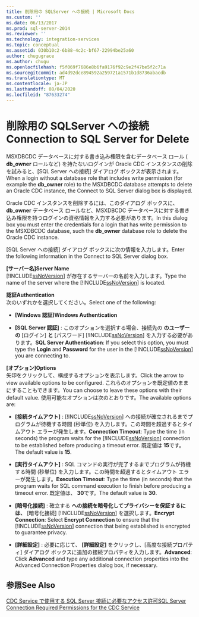 ```yaml
---
title: 削除用の SQLServer への接続 | Microsoft Docs
ms.custom: ''
ms.date: 06/13/2017
ms.prod: sql-server-2014
ms.reviewer: ''
ms.technology: integration-services
ms.topic: conceptual
ms.assetid: 030b10c2-6b88-4c2c-bf67-22994be25a60
author: chugugrace
ms.author: chugu
ms.openlocfilehash: f5f069f7686e8b6fa9176f92c9e2f47be5f2c71a
ms.sourcegitcommit: ad4d92dce894592a259721a1571b1d8736abacdb
ms.translationtype: MT
ms.contentlocale: ja-JP
ms.lasthandoff: 08/04/2020
ms.locfileid: "87633274"
---
```

# <a name="connection-to-sql-server-for-delete"></a><span data-ttu-id="312be-102">削除用の SQLServer への接続</span><span class="sxs-lookup"><span data-stu-id="312be-102">Connection to SQL Server for Delete</span></span>
  <span data-ttu-id="312be-103">MSXDBCDC データベースに対する書き込み権限を含むデータベース ロール ( **db_owner** ロールなど) を持たないログインが Oracle CDC インスタンスの削除を試みると、[SQL Server への接続] ダイアログ ボックスが表示されます。</span><span class="sxs-lookup"><span data-stu-id="312be-103">When a login without a database role that includes write permission (for example the **db_owner** role) to the MSXDBCDC database attempts to delete an Oracle CDC instance, the Connect to SQL Server dialog box is displayed.</span></span>  
  
 <span data-ttu-id="312be-104">Oracle CDC インスタンスを削除するには、このダイアログ ボックスに、 **db_owner** データベース ロールなど、MSXDBCDC データベースに対する書き込み権限を持つログインの資格情報を入力する必要があります。</span><span class="sxs-lookup"><span data-stu-id="312be-104">In this dialog box you must enter the credentials for a login that has write permission to the MSXDBCDC database, such the **db_owner** database role to delete the Oracle CDC instance.</span></span>  
  
 <span data-ttu-id="312be-105">[SQL Server への接続] ダイアログ ボックスに次の情報を入力します。</span><span class="sxs-lookup"><span data-stu-id="312be-105">Enter the following information in the Connect to SQL Server dialog box.</span></span>  
  
 <span data-ttu-id="312be-106">**[サーバー名]**</span><span class="sxs-lookup"><span data-stu-id="312be-106">**Server Name**</span></span>  
 <span data-ttu-id="312be-107">[!INCLUDE[ssNoVersion](../../includes/ssnoversion-md.md)] が存在するサーバーの名前を入力します。</span><span class="sxs-lookup"><span data-stu-id="312be-107">Type the name of the server where the [!INCLUDE[ssNoVersion](../../includes/ssnoversion-md.md)] is located.</span></span>  
  
 <span data-ttu-id="312be-108">**認証**</span><span class="sxs-lookup"><span data-stu-id="312be-108">**Authentication**</span></span>  
 <span data-ttu-id="312be-109">次のいずれかを選択してください。</span><span class="sxs-lookup"><span data-stu-id="312be-109">Select one of the following:</span></span>  
  
-   <span data-ttu-id="312be-110">**[Windows 認証]**</span><span class="sxs-lookup"><span data-stu-id="312be-110">**Windows Authentication**</span></span>  
  
-   <span data-ttu-id="312be-111">**[SQL Server 認証]** : このオプションを選択する場合、接続先の **のユーザーの** [ログイン] **と** [パスワード] [!INCLUDE[ssNoVersion](../../includes/ssnoversion-md.md)] を入力する必要があります。</span><span class="sxs-lookup"><span data-stu-id="312be-111">**SQL Server Authentication**: If you select this option, you must type the **Login** and **Password** for the user in the [!INCLUDE[ssNoVersion](../../includes/ssnoversion-md.md)] you are connecting to.</span></span>  
  
 <span data-ttu-id="312be-112">**[オプション]**</span><span class="sxs-lookup"><span data-stu-id="312be-112">**Options**</span></span>  
 <span data-ttu-id="312be-113">矢印をクリックして、構成するオプションを表示します。</span><span class="sxs-lookup"><span data-stu-id="312be-113">Click the arrow to view available options to be configured.</span></span> <span data-ttu-id="312be-114">これらのオプションを既定値のままにすることもできます。</span><span class="sxs-lookup"><span data-stu-id="312be-114">You can choose to leave these options with their default value.</span></span> <span data-ttu-id="312be-115">使用可能なオプションは次のとおりです。</span><span class="sxs-lookup"><span data-stu-id="312be-115">The available options are:</span></span>  
  
-   <span data-ttu-id="312be-116">**[接続タイムアウト]** : [!INCLUDE[ssNoVersion](../../includes/ssnoversion-md.md)] への接続が確立されるまでプログラムが待機する時間 (秒単位) を入力します。この時間を超過するとタイムアウト エラーが発生します。</span><span class="sxs-lookup"><span data-stu-id="312be-116">**Connection Timeout**: Type the time (in seconds) the program waits for the [!INCLUDE[ssNoVersion](../../includes/ssnoversion-md.md)] connection to be established before producing a timeout error.</span></span> <span data-ttu-id="312be-117">既定値は **15**です。</span><span class="sxs-lookup"><span data-stu-id="312be-117">The default value is **15**.</span></span>  
  
-   <span data-ttu-id="312be-118">**[実行タイムアウト]** : SQL コマンドの実行が完了するまでプログラムが待機する時間 (秒単位) を入力します。この時間を超過するとタイムアウト エラーが発生します。</span><span class="sxs-lookup"><span data-stu-id="312be-118">**Execution Timeout**: Type the time (in seconds) that the program waits for SQL command execution to finish before producing a timeout error.</span></span> <span data-ttu-id="312be-119">既定値は、 **30**です。</span><span class="sxs-lookup"><span data-stu-id="312be-119">The default value is **30**.</span></span>  
  
-   <span data-ttu-id="312be-120">**[暗号化接続]** : 確立する **への接続を暗号化してプライバシーを保証するには、** [暗号化接続] [!INCLUDE[ssNoVersion](../../includes/ssnoversion-md.md)] を選択します。</span><span class="sxs-lookup"><span data-stu-id="312be-120">**Encrypt Connection**: Select **Encrypt Connection** to ensure that the [!INCLUDE[ssNoVersion](../../includes/ssnoversion-md.md)] connection that being established is encrypted to guarantee privacy.</span></span>  
  
-   <span data-ttu-id="312be-121">**[詳細設定]** : 必要に応じて、 **[詳細設定]** をクリックし、[高度な接続プロパティ] ダイアログ ボックスに追加の接続プロパティを入力します。</span><span class="sxs-lookup"><span data-stu-id="312be-121">**Advanced**: Click **Advanced** and type any additional connection properties into the Advanced Connection Properties dialog box, if necessary.</span></span>  
  
## <a name="see-also"></a><span data-ttu-id="312be-122">参照</span><span class="sxs-lookup"><span data-stu-id="312be-122">See Also</span></span>  
 [<span data-ttu-id="312be-123">CDC Service で使用する SQL Server 接続に必要なアクセス許可</span><span class="sxs-lookup"><span data-stu-id="312be-123">SQL Server Connection Required Permissions for the CDC Service</span></span>](sql-server-connection-required-permissions-for-the-cdc-service.md)  
  
  
